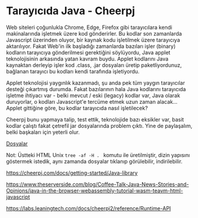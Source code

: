 # Tarayıcıda Java - Cheerpj

Web siteleri çoğunlukla Chrome, Edge, Firefox gibi tarayıcılara kendi
makinalarında işletmek üzere kod gönderirler. Bu kodlar son zamanlarda
Javascript üzerinden oluyor, bir kaynak kodu işletilmek üzere
tarayıcıya aktarılıyor. Fakat Web'in ilk başladığı zamanlarda bazıları
işler (binary) kodların tarayıcıya gönderilmesi gerektiğini
söylüyordu, Java applet teknolojisinin arkasında yatan kavram
buydu. Applet kodlarını Java kaynaktan derleyip işler kod .class, .jar
dosyaları üretip paketliyordunuz, bağlanan tarayıcı bu kodları kendi
tarafında işletiyordu.

Applet teknolojisi yaygınlık kazanmadı, şu anda pek tüm yaygın
tarayıcılar desteği çıkartmış durumda. Fakat bazılarının hala Java
kodlarını tarayıcıda işletme ihtiyacı var - belki mevcut / eski
(legacy) kodlar var, Java olarak duruyorlar, o kodları Javascript'e
tercüme etmek uzun zaman alacak... Applet gittiğine göre, bu kodlar
tarayıcıda nasıl işletilecek?

Cheerpj bunu yapmaya talip, test ettik, teknolojide bazı eksikler var,
basit kodlar çalıştı fakat çetrefil jar dosyalarında problem çıktı.
Yine de paylaşalım, belki başkaları için yeterli olur.

[Dosyalar](cheerpj-listing.html)

Not: Üstteki HTML Unix `tree -af -H . ` komutu ile üretilmiştir, dizin
yapısını göstermek istedik, aynı zamanda dosyalar tıklanıp
görülebilir, indirilebilir.

https://cheerpj.com/docs/getting-started/Java-library

https://www.theserverside.com/blog/Coffee-Talk-Java-News-Stories-and-Opinions/java-in-the-browser-webassembly-tutorial-wasm-teavm-html-javascript

https://labs.leaningtech.com/docs/cheerpj2/reference/Runtime-API